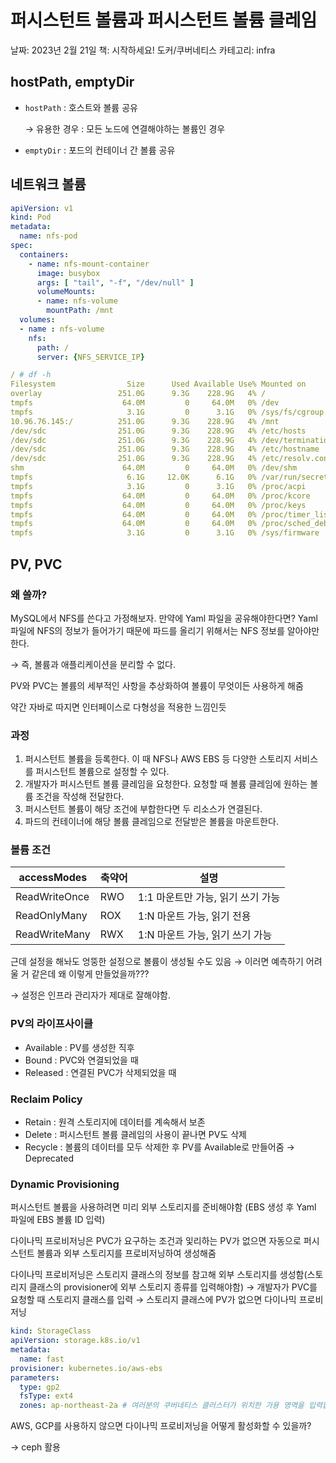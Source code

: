 # 퍼시스턴트 볼륨과 퍼시스턴트 볼륨 클레임

날짜: 2023년 2월 21일
책: 시작하세요! 도커/쿠버네티스
카테고리: infra

## hostPath, emptyDir

- `hostPath` : 호스트와 볼륨 공유
    
    → 유용한 경우 : 모든 노드에 연결해야하는 볼륨인 경우
    
- `emptyDir` : 포드의 컨테이너 간 볼륨 공유

## 네트워크 볼륨

```yaml
apiVersion: v1
kind: Pod
metadata:
  name: nfs-pod
spec:
  containers:
    - name: nfs-mount-container
      image: busybox
      args: [ "tail", "-f", "/dev/null" ]
      volumeMounts:
      - name: nfs-volume
        mountPath: /mnt
  volumes:
  - name : nfs-volume
    nfs:
      path: /
      server: {NFS_SERVICE_IP}
```

```yaml
/ # df -h
Filesystem                Size      Used Available Use% Mounted on
overlay                 251.0G      9.3G    228.9G   4% /
tmpfs                    64.0M         0     64.0M   0% /dev
tmpfs                     3.1G         0      3.1G   0% /sys/fs/cgroup
10.96.76.145:/          251.0G      9.3G    228.9G   4% /mnt
/dev/sdc                251.0G      9.3G    228.9G   4% /etc/hosts
/dev/sdc                251.0G      9.3G    228.9G   4% /dev/termination-log
/dev/sdc                251.0G      9.3G    228.9G   4% /etc/hostname
/dev/sdc                251.0G      9.3G    228.9G   4% /etc/resolv.conf
shm                      64.0M         0     64.0M   0% /dev/shm
tmpfs                     6.1G     12.0K      6.1G   0% /var/run/secrets/kubernetes.io/serviceaccount
tmpfs                     3.1G         0      3.1G   0% /proc/acpi
tmpfs                    64.0M         0     64.0M   0% /proc/kcore
tmpfs                    64.0M         0     64.0M   0% /proc/keys
tmpfs                    64.0M         0     64.0M   0% /proc/timer_list
tmpfs                    64.0M         0     64.0M   0% /proc/sched_debug
tmpfs                     3.1G         0      3.1G   0% /sys/firmware
```

## PV, PVC

### 왜 쓸까?

MySQL에서 NFS를 쓴다고 가정해보자. 만약에 Yaml 파일을 공유해야한다면? Yaml 파일에 NFS의 정보가 들어가기 때문에 파드를 올리기 위해서는 NFS 정보를 알아야만 한다.

→ 즉, 볼륨과 애플리케이션을 분리할 수 없다.

PV와 PVC는 볼륨의 세부적인 사항을 추상화하여 볼륨이 무엇이든 사용하게 해줌

약간 자바로 따지면 인터페이스로 다형성을 적용한 느낌인듯

### 과정

1. 퍼시스턴트 볼륨을 등록한다. 이 때 NFS나 AWS EBS 등 다양한 스토리지 서비스를 퍼시스턴트 볼륨으로 설정할 수 있다.
2. 개발자가 퍼시스턴트 볼륨 클레임을 요청한다. 요청할 때 볼륨 클레임에 원하는 볼륨 조건을 작성해 전달한다.
3. 퍼시스턴트 볼륨이 해당 조건에 부합한다면 두 리소스가 연결된다.
4. 파드의 컨테이너에 해당 볼륨 클레임으로 전달받은 볼륨을 마운트한다.

### 볼륨 조건

| accessModes | 축약어 | 설명 |
| --- | --- | --- |
| ReadWriteOnce | RWO | 1:1 마운트만 가능, 읽기 쓰기 가능 |
| ReadOnlyMany | ROX | 1:N 마운트 가능, 읽기 전용 |
| ReadWriteMany | RWX | 1:N 마운트 가능, 읽기 쓰기 가능 |

근데 설정을 해놔도 엉뚱한 설정으로 볼륨이 생성될 수도 있음 → 이러면 예측하기 어려울 거 같은데 왜 이렇게 만들었을까???

→ 설정은 인프라 관리자가 제대로 잘해야함.

### PV의 라이프사이클

- Available : PV를 생성한 직후
- Bound : PVC와 연결되었을 때
- Released : 연결된 PVC가 삭제되었을 때

### Reclaim Policy

- Retain : 원격 스토리지에 데이터를 계속해서 보존
- Delete : 퍼시스턴트 볼륨 클레임의 사용이 끝나면 PV도 삭제
- Recycle : 볼륨의 데이터를 모두 삭제한 후 PV를 Available로 만들어줌 → Deprecated

### Dynamic Provisioning

퍼시스턴트 볼륨을 사용하려면 미리 외부 스토리지를 준비해야함
(EBS 생성 후 Yaml 파일에 EBS 볼륨 ID 입력)

다이나믹 프로비저닝은 PVC가 요구하는 조건과 잋리하는 PV가 없으면 자동으로 퍼시스턴트 볼륨과 외부 스토리지를 프로비저닝하여 생성해줌

다이나믹 프로비저닝은 스토리지 클래스의 정보를 참고해 외부 스토리지를 생성함(스토리지 클래스의 provisioner에 외부 스토리지 종류를 입력해야함)
→ 개발자가 PVC를 요청할 때 스토리지 클래스를 입력 → 스토리지 클래스에 PV가 없으면 다이나믹 프로비저닝

```yaml
kind: StorageClass
apiVersion: storage.k8s.io/v1
metadata:
  name: fast
provisioner: kubernetes.io/aws-ebs
parameters:
  type: gp2
  fsType: ext4
  zones: ap-northeast-2a # 여러분의 쿠버네티스 클러스터가 위치한 가용 영역을 입력합니다.
```

AWS, GCP를 사용하지 않으면 다이나믹 프로비저닝을 어떻게 활성화할 수 있을까?

→ ceph 활용